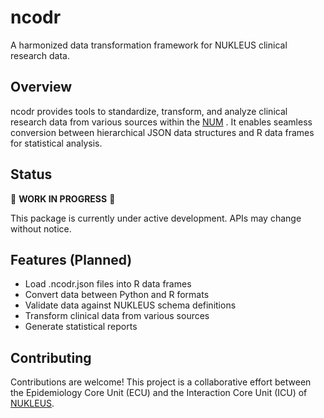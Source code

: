 # ncodr

A harmonized data transformation framework for NUKLEUS clinical research data.

## Overview

ncodr provides tools to standardize, transform, and analyze clinical research data from various sources within the [NUM](https://www.netzwerk-universitaetsmedizin.de) . It enables seamless conversion between hierarchical JSON data structures and R data frames for statistical analysis.

## Status

🚧 **WORK IN PROGRESS** 🚧

This package is currently under active development. APIs may change without notice.

## Features (Planned)

- Load .ncodr.json files into R data frames
- Convert data between Python and R formats
- Validate data against NUKLEUS schema definitions
- Transform clinical data from various sources
- Generate statistical reports

## Contributing

Contributions are welcome! This project is a collaborative effort between the Epidemiology Core Unit (ECU) and the Interaction Core Unit (ICU) of [NUKLEUS](https://nukleus.netzwerk-universitaetsmedizin.de).